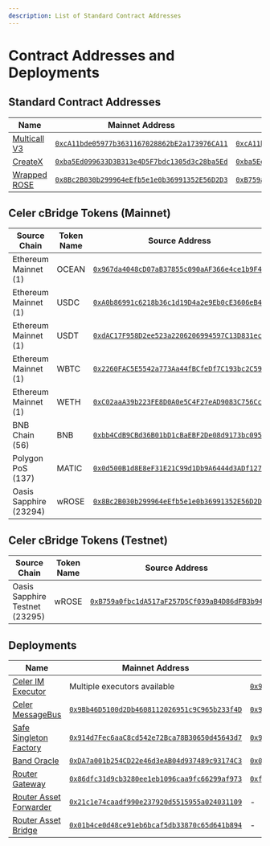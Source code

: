 ```yaml
---
description: List of Standard Contract Addresses
---
```


# Contract Addresses and Deployments

## Standard Contract Addresses

| Name                       | Mainnet Address                                            | Testnet Address                                            | Source                             |
|----------------------------|------------------------------------------------------------|------------------------------------------------------------|------------------------------------|
| [Multicall V3][multicall]  | [`0xcA11bde05977b3631167028862bE2a173976CA11`][mc-mainnet] | [`0xcA11bde05977b3631167028862bE2a173976CA11`][mc-testnet] | [Multicall3.sol][multicall-source] |
| [CreateX][createx]         | [`0xba5Ed099633D3B313e4D5F7bdc1305d3c28ba5Ed`][cx-mainnet] | [`0xba5Ed099633D3B313e4D5F7bdc1305d3c28ba5Ed`][cx-testnet] | [Createx.sol][createx-source]      |
| [Wrapped ROSE][wrose-dapp] | [`0x8Bc2B030b299964eEfb5e1e0b36991352E56D2D3`][wr-mainnet] | [`0xB759a0fbc1dA517aF257D5Cf039aB4D86dFB3b94`][wr-testnet] | [WrappedROSE.sol][wrose-source]    |

[multicall-source]: https://github.com/mds1/multicall/blob/main/src/Multicall3.sol
[multicall]: https://multicall3.com/
[mc-mainnet]: https://explorer.oasis.io/mainnet/sapphire/address/0xcA11bde05977b3631167028862bE2a173976CA11
[mc-testnet]: https://explorer.oasis.io/testnet/sapphire/address/0xcA11bde05977b3631167028862bE2a173976CA11

[createx]: https://github.com/pcaversaccio/createx/
[createx-source]: https://github.com/pcaversaccio/createx/blob/main/src/CreateX.sol
[cx-mainnet]: https://explorer.oasis.io/mainnet/sapphire/address/0xba5Ed099633D3B313e4D5F7bdc1305d3c28ba5Ed
[cx-testnet]: https://explorer.oasis.io/testnet/sapphire/address/0xba5Ed099633D3B313e4D5F7bdc1305d3c28ba5Ed

[wrose-dapp]: https://rose.oasis.io/wrap
[wrose-source]: https://github.com/oasisprotocol/sapphire-paratime/blob/main/contracts/contracts/WrappedROSE.sol
[wr-mainnet]: https://explorer.oasis.io/mainnet/sapphire/address/0x8Bc2B030b299964eEfb5e1e0b36991352E56D2D3
[wr-testnet]: https://explorer.oasis.io/testnet/sapphire/address/0xB759a0fbc1dA517aF257D5Cf039aB4D86dFB3b94


## Celer cBridge Tokens (Mainnet)
<!-- NOTE: this is generated using `_fetch-cbridge-tokens.py` -->
<!-- WARNING: please don't manually update the table! -->
| Source Chain | Token Name | Source Address | Dest. Chain | Dest Address |
| ------------ | ---------- | -------------- | ----------- | ------------ |
| Ethereum Mainnet (1) | OCEAN | [`0x967da4048cD07aB37855c090aAF366e4ce1b9F48`](https://etherscan.io/address/0x967da4048cD07aB37855c090aAF366e4ce1b9F48) | Oasis Sapphire (23294) | [`0x39d22B78A7651A76Ffbde2aaAB5FD92666Aca520`](https://explorer.oasis.io/mainnet/sapphire/address/0x39d22B78A7651A76Ffbde2aaAB5FD92666Aca520) |
| Ethereum Mainnet (1) | USDC | [`0xA0b86991c6218b36c1d19D4a2e9Eb0cE3606eB48`](https://etherscan.io/address/0xA0b86991c6218b36c1d19D4a2e9Eb0cE3606eB48) | Oasis Sapphire (23294) | [`0x2c2E3812742Ab2DA53a728A09F5DE670Aba584b6`](https://explorer.oasis.io/mainnet/sapphire/address/0x2c2E3812742Ab2DA53a728A09F5DE670Aba584b6) |
| Ethereum Mainnet (1) | USDT | [`0xdAC17F958D2ee523a2206206994597C13D831ec7`](https://etherscan.io/address/0xdAC17F958D2ee523a2206206994597C13D831ec7) | Oasis Sapphire (23294) | [`0xE48151964556381B33f93E05E36381Fd53Ec053E`](https://explorer.oasis.io/mainnet/sapphire/address/0xE48151964556381B33f93E05E36381Fd53Ec053E) |
| Ethereum Mainnet (1) | WBTC | [`0x2260FAC5E5542a773Aa44fBCfeDf7C193bc2C599`](https://etherscan.io/address/0x2260FAC5E5542a773Aa44fBCfeDf7C193bc2C599) | Oasis Sapphire (23294) | [`0xE9533976C590200E32d95C53f06AE12d292cFc47`](https://explorer.oasis.io/mainnet/sapphire/address/0xE9533976C590200E32d95C53f06AE12d292cFc47) |
| Ethereum Mainnet (1) | WETH | [`0xC02aaA39b223FE8D0A0e5C4F27eAD9083C756Cc2`](https://etherscan.io/address/0xC02aaA39b223FE8D0A0e5C4F27eAD9083C756Cc2) | Oasis Sapphire (23294) | [`0xfc6b18d694F2D137dB762B152736Ba098F9808d9`](https://explorer.oasis.io/mainnet/sapphire/address/0xfc6b18d694F2D137dB762B152736Ba098F9808d9) |
| BNB Chain (56) | BNB | [`0xbb4CdB9CBd36B01bD1cBaEBF2De08d9173bc095c`](https://bscscan.com/address/0xbb4CdB9CBd36B01bD1cBaEBF2De08d9173bc095c) | Oasis Sapphire (23294) | [`0xe95E3a9f1a45B5EDa71781448F6047d7B7e31cbF`](https://explorer.oasis.io/mainnet/sapphire/address/0xe95E3a9f1a45B5EDa71781448F6047d7B7e31cbF) |
| Polygon PoS (137) | MATIC | [`0x0d500B1d8E8eF31E21C99d1Db9A6444d3ADf1270`](https://polygonscan.com/address/0x0d500B1d8E8eF31E21C99d1Db9A6444d3ADf1270) | Oasis Sapphire (23294) | [`0xa349005a68FA33e8DACAAa850c45175bbcD49B19`](https://explorer.oasis.io/mainnet/sapphire/address/0xa349005a68FA33e8DACAAa850c45175bbcD49B19) |
| Oasis Sapphire (23294) | wROSE | [`0x8Bc2B030b299964eEfb5e1e0b36991352E56D2D3`](https://explorer.oasis.io/mainnet/sapphire/address/0x8Bc2B030b299964eEfb5e1e0b36991352E56D2D3) | BNB Chain (56) | [`0xF00600eBC7633462BC4F9C61eA2cE99F5AAEBd4a`](https://bscscan.com/address/0xF00600eBC7633462BC4F9C61eA2cE99F5AAEBd4a) |

## Celer cBridge Tokens (Testnet)
<!-- NOTE: this is generated using `_fetch-cbridge-tokens.py` -->
<!-- WARNING: please don't manually update the table! -->
| Source Chain | Token Name | Source Address | Dest. Chain | Dest Address |
| ------------ | ---------- | -------------- | ----------- | ------------ |
| Oasis Sapphire Testnet (23295) | wROSE | [`0xB759a0fbc1dA517aF257D5Cf039aB4D86dFB3b94`](https://testnet.explorer.sapphire.oasis.dev/address/0xB759a0fbc1dA517aF257D5Cf039aB4D86dFB3b94) | BSC Testnet (97) | [`0x26a6f43BaEDD1767c283e2555A9E1236E5aE3A55`](https://testnet.bscscan.com/address/0x26a6f43BaEDD1767c283e2555A9E1236E5aE3A55) |

## Deployments

| Name | Mainnet Address | Testnet Address | Source |
| ---- | --------------- | --------------- | ------ |
| [Celer IM Executor][message-executor] | Multiple executors available | [`0x9C850D230FFFaCEf1E2D1741a00080856630e455`][message-executor-testnet] | [Message Executor][message-executor-source] |
| [Celer MessageBus][message-bus] | [`0x9Bb46D5100d2Db4608112026951c9C965b233f4D`][message-bus-mainnet] | [`0x9Bb46D5100d2Db4608112026951c9C965b233f4D`][message-bus-testnet] | [Message bus][message-bus-source] |
| [Safe Singleton Factory][singleton-factory] | [`0x914d7Fec6aaC8cd542e72Bca78B30650d45643d7`][singleton-factory-mainnet] | [`0x914d7Fec6aaC8cd542e72Bca78B30650d45643d7`][singleton-factory-testnet] | [Singleton Factory][singleton-factory] |
| [Band Oracle][band-oracle] | [`0xDA7a001b254CD22e46d3eAB04d937489c93174C3`][band-oracle-mainnet] | [`0x0c2362c9A0586Dd7295549C65a4A5e3aFE10a88A`][band-oracle-testnet] | [Oracle][band-oracle-source] |
| [Router Gateway][router-gateway] | [`0x86dfc31d9cb3280ee1eb1096caa9fc66299af973`][router-gateway-mainnet] | [`0xfbE6D1e711CC2BC241dfa682CBbFF6D68bf62e67`][router-gateway-testnet] | [Gateway][router-gateway-source] |
| [Router Asset Forwarder][router-forwarder] | [`0x21c1e74caadf990e237920d5515955a024031109`][router-forwarder-mainnet] | - | [Asset Forwarder][router-forwarder-source] |
| [Router Asset Bridge][router-bridge] | [`0x01b4ce0d48ce91eb6bcaf5db33870c65d641b894`][router-bridge-mainnet] | - | [Asset Bridge][router-bridge-source] |

[message-executor]: https://im-docs.celer.network/developer/development-guide/message-executor
[message-executor-source]: https://github.com/celer-network/im-executor
[message-executor-testnet]: https://explorer.oasis.io/testnet/sapphire/address/0x9C850D230FFFaCEf1E2D1741a00080856630e455
[message-bus]: https://im-docs.celer.network/developer/development-guide/message-executor
[message-bus-source]: https://github.com/celer-network/sgn-v2-contracts/blob/6af81b55a13a7aacab9a4d92a38d374d46c0fdbf/contracts/message/messagebus/MessageBus.sol
[message-bus-mainnet]: https://explorer.oasis.io/mainnet/sapphire/address/0x9Bb46D5100d2Db4608112026951c9C965b233f4D
[message-bus-testnet]: https://explorer.oasis.io/testnet/sapphire/address/0x9Bb46D5100d2Db4608112026951c9C965b233f4D
[singleton-factory]: https://github.com/safe-global/safe-singleton-factory/
[singleton-factory-mainnet]: https://explorer.oasis.io/mainnet/sapphire/address/0x914d7Fec6aaC8cd542e72Bca78B30650d45643d7
[singleton-factory-testnet]: https://explorer.oasis.io/testnet/sapphire/address/0x914d7Fec6aaC8cd542e72Bca78B30650d45643d7
[band-oracle]: https://docs.bandchain.org/
[band-oracle-source]: https://github.com/bandprotocol/band-std-reference-contracts-solidity
[band-oracle-mainnet]: https://explorer.oasis.io/mainnet/sapphire/address/0xDA7a001b254CD22e46d3eAB04d937489c93174C3
[band-oracle-testnet]: https://explorer.oasis.io/testnet/sapphire/address/0x0c2362c9A0586Dd7295549C65a4A5e3aFE10a88A
[router-gateway]: https://docs.routerprotocol.com/develop/message-transfer-via-crosstalk/key-concepts/high-level-architecture
[router-forwarder]: https://docs.routerprotocol.com/develop/message-transfer-via-crosstalk/key-concepts/high-level-architecture
[router-bridge]: https://docs.routerprotocol.com/develop/message-transfer-via-crosstalk/key-concepts/high-level-architecture
[router-gateway-source]: https://github.com/router-protocol/router-contracts/tree/main/gateway/evm
[router-bridge-source]: https://github.com/router-protocol/router-contracts/tree/main/asset-bridge/evm
[router-forwarder-source]: https://github.com/router-protocol/router-contracts/tree/main/asset-forwarder/evm
[router-gateway-mainnet]: https://explorer.oasis.io/mainnet/sapphire/address/0x86DFc31d9cB3280eE1eB1096caa9fC66299Af973
[router-forwarder-mainnet]: https://explorer.oasis.io/mainnet/sapphire/address/0x21c1e74caadf990e237920d5515955a024031109
[router-bridge-mainnet]: https://explorer.oasis.io/mainnet/sapphire/address/0x01b4ce0d48ce91eb6bcaf5db33870c65d641b894
[router-gateway-testnet]: https://explorer.oasis.io/testnet/sapphire/address/0xfbE6D1e711CC2BC241dfa682CBbFF6D68bf62e67

